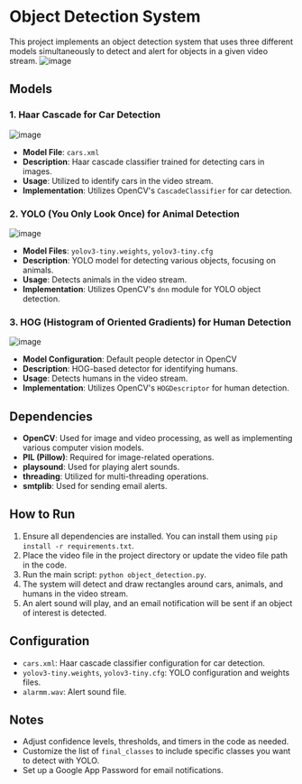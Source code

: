 # Object Detection System

This project implements an object detection system that uses three different models simultaneously to detect and alert for objects in a given video stream.
![image](https://github.com/TimothyAv/AI_applications_final/assets/83468895/61da33da-7f50-425e-977f-934824273a12)

## Models

### 1. Haar Cascade for Car Detection

![image](https://github.com/TimothyAv/AI_applications_final/assets/83468895/7570689d-78b2-4b8f-8d51-790438b4ab0a)

- **Model File**: `cars.xml`
- **Description**: Haar cascade classifier trained for detecting cars in images.
- **Usage**: Utilized to identify cars in the video stream.
- **Implementation**: Utilizes OpenCV's `CascadeClassifier` for car detection.

### 2. YOLO (You Only Look Once) for Animal Detection

![image](https://github.com/TimothyAv/AI_applications_final/assets/83468895/6597ebef-12d0-416e-b969-d66db41900c4)

- **Model Files**: `yolov3-tiny.weights`, `yolov3-tiny.cfg`
- **Description**: YOLO model for detecting various objects, focusing on animals.
- **Usage**: Detects animals in the video stream.
- **Implementation**: Utilizes OpenCV's `dnn` module for YOLO object detection.

### 3. HOG (Histogram of Oriented Gradients) for Human Detection

![image](https://github.com/TimothyAv/AI_applications_final/assets/83468895/58a2942d-0ceb-45ef-a67c-fd6fc9d024ec)

- **Model Configuration**: Default people detector in OpenCV
- **Description**: HOG-based detector for identifying humans.
- **Usage**: Detects humans in the video stream.
- **Implementation**: Utilizes OpenCV's `HOGDescriptor` for human detection.

## Dependencies

- **OpenCV**: Used for image and video processing, as well as implementing various computer vision models.
- **PIL (Pillow)**: Required for image-related operations.
- **playsound**: Used for playing alert sounds.
- **threading**: Utilized for multi-threading operations.
- **smtplib**: Used for sending email alerts.

## How to Run

1. Ensure all dependencies are installed. You can install them using `pip install -r requirements.txt`.
2. Place the video file in the project directory or update the video file path in the code.
3. Run the main script: `python object_detection.py`.
4. The system will detect and draw rectangles around cars, animals, and humans in the video stream.
5. An alert sound will play, and an email notification will be sent if an object of interest is detected.

## Configuration

- `cars.xml`: Haar cascade classifier configuration for car detection.
- `yolov3-tiny.weights`, `yolov3-tiny.cfg`: YOLO configuration and weights files.
- `alarmm.wav`: Alert sound file.

## Notes

- Adjust confidence levels, thresholds, and timers in the code as needed.
- Customize the list of `final_classes` to include specific classes you want to detect with YOLO.
- Set up a Google App Password for email notifications.
